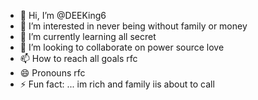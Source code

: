 - 👋 Hi, I’m @DEEKing6
- 👀 I’m interested in never being without family or money
- 🌱 I’m currently learning all secret 
- 💞️ I’m looking to collaborate on power source love
- 📫 How to reach all goals rfc
- 😄 Pronouns rfc
- ⚡ Fun fact: ...
im rich and family iis  about to call 
<!---
DEEKing6/DEEKing6 is a ✨ special ✨ repository because its `README.md` (this file) appears on your GitHub profile.
You can click the Preview link to take a look at your changes.
--->

